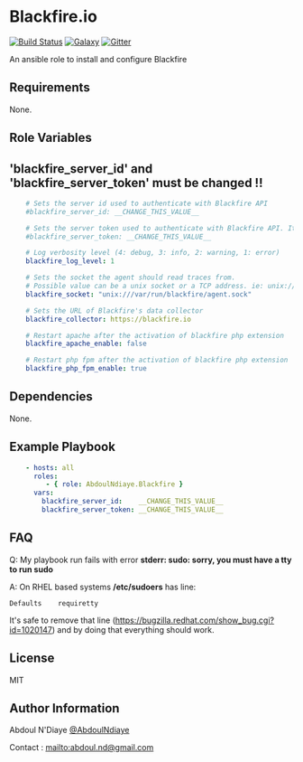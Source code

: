 # Blackfire.io

[![Build Status](https://travis-ci.org/AbdoulNdiaye/ansible-role-blackfire.svg)](https://travis-ci.org/AbdoulNdiaye/ansible-role-blackfire)
[![Galaxy](https://img.shields.io/badge/Galaxy-AbdoulNdiaye.blackfire-blue.svg)](https://galaxy.ansible.com/list#/roles/3201)
[![Gitter](https://badges.gitter.im/Join%20Chat.svg)](https://gitter.im/AbdoulNdiaye/ansible-role-blackfire?utm_source=badge&utm_medium=badge&utm_campaign=pr-badge)

An ansible role to install and configure Blackfire

## Requirements

None.

## Role Variables

## 'blackfire_server_id' and 'blackfire_server_token' must be changed !!

```yaml
    # Sets the server id used to authenticate with Blackfire API
    #blackfire_server_id: __CHANGE_THIS_VALUE__

    # Sets the server token used to authenticate with Blackfire API. It is unsafe to set this from the command line
    #blackfire_server_token: __CHANGE_THIS_VALUE__

    # Log verbosity level (4: debug, 3: info, 2: warning, 1: error)
    blackfire_log_level: 1

    # Sets the socket the agent should read traces from.
    # Possible value can be a unix socket or a TCP address. ie: unix:///var/run/blackfire/agent.sock or tcp://127.0.0.1:8307
    blackfire_socket: "unix:///var/run/blackfire/agent.sock"

    # Sets the URL of Blackfire's data collector
    blackfire_collector: https://blackfire.io

    # Restart apache after the activation of blackfire php extension
    blackfire_apache_enable: false

    # Restart php fpm after the activation of blackfire php extension
    blackfire_php_fpm_enable: true
```

## Dependencies

None.

## Example Playbook

```yaml
    - hosts: all
      roles:
         - { role: AbdoulNdiaye.Blackfire }
      vars:
        blackfire_server_id:    __CHANGE_THIS_VALUE__
        blackfire_server_token: __CHANGE_THIS_VALUE__
```

## FAQ

Q: My playbook run fails with error **stderr: sudo: sorry, you must have a tty to run sudo**

A: On RHEL based systems **/etc/sudoers** has line:

```
Defaults    requiretty
```

It's safe to remove that line (https://bugzilla.redhat.com/show_bug.cgi?id=1020147) and by doing that everything should work.

## License

MIT

## Author Information

Abdoul N'Diaye [@AbdoulNdiaye](https://twitter.com/AbdoulNDiaye)

Contact : <mailto:abdoul.nd@gmail.com>

